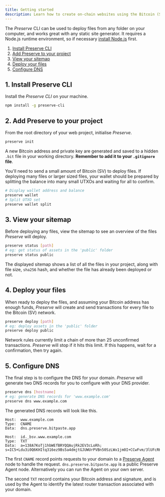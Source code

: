 ```yaml
---
title: Getting started
description: Learn how to create on-chain websites using the Bitcoin (SV) blockchain.
---
```


The *Preserve* CLI can be used to deploy files from any folder on your computer, and works great with any static site generator. It requires a Node.js runtime environment, so if necessary [install Node.js](https://nodejs.org/en/download/) first.

1. [Install Preserve CLI](#1-Install-Preserve-CLI)
2. [Add Preserve to your project](#2-Add-Preserve-to-your-project)
3. [View your sitemap](#3-View-your-sitemap)
4. [Deploy your files](#4-Deploy-your-files)
5. [Configure DNS](#5-Configure-DNS)

## 1. Install Preserve CLI

Install the *Preserve CLI* on your machine.

```bash
npm install -g preserve-cli
```

## 2. Add Preserve to your project

From the root directory of your web project, initialise *Preserve*.

```bash
preserve init
```

A new Bitcoin address and private key are generated and saved to a hidden `.bit` file in your working directory.
**Remember to add it to your `.gitignore` file**.

You'll need to send a small amount of Bitcoin (SV) to deploy files. If deploying many files or larger sized files, your wallet should be prepared by splitting the balance into many small UTXOs and waiting for all to confirm.

```bash
# Display wallet address and balance
preserve wallet
# Split UTXO set
preserve wallet split
```

## 3. View your sitemap

Before deploying any files, view the sitemap to see an overview of the files *Preserve* will deploy.

```bash
preserve status [path]
# eg: get status of assets in the 'public' folder
preserve status public
```

The displayed sitemap shows a list of all the files in your project, along with file size, `sha256` hash, and whether the file has already been deployed or not.

## 4. Deploy your files

When ready to deploy the files, and assuming your Bitcoin address has enough funds, *Preserve* will create and send transactions for every file to the Bitcoin (SV) network.

```bash
preserve deploy [path]
# eg: deploy assets in the 'public' folder
preserve deploy public
```

Network rules currently limit a chain of more than 25 unconfirmed transactions. *Preserve* will stop if it hits this limit. If this happens, wait for a confirmation, then try again.

## 5. Configure DNS

The final step is to configure the DNS for your domain. *Preserve* will generate two DNS records for you to configure with your DNS provider.

```bash
preserve dns [hostname]
# eg: generate DNS records for 'www.example.com'
preserve dns www.example.com
```

The generated DNS records will look like this.

```text
Host:  www.example.com
Type:  CNAME
Data:  dns.preserve.bitpaste.app

Host:  id._bsv.www.example.com
Type:  TXT
Data:  a=138A7KoTj1hbWEfBRYQQAujRk2EV3cLoRh; s=IC5+Ldu3i0Q6KHItq316ez9Bs5a4dmjtGJUWUrPVBn50SzLWx1jm0I+CCwFvm/3lUFcRHELr6eREDHfJWUHCnRA=
```
The first `CNAME` record points requests to your domain to a [Preserve Agent](https://github.com/libitx/preserve-agent) node to handle the request. `dns.preserve.bitpaste.app` is a public Preserve Agent node. Alternatively you can run the Agent on your own server.

The second `TXT` record contains your Bitcoin address and signature, and is used by the Agent to identify the latest router transaction associated with your domain.

